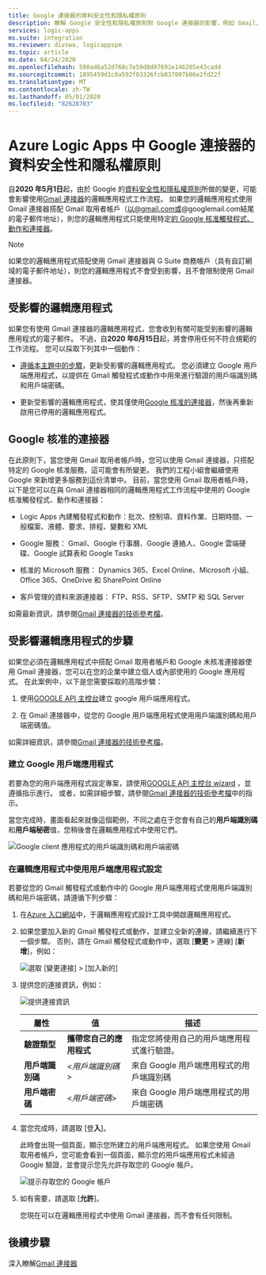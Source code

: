 ```yaml
---
title: Google 連接器的資料安全性和隱私權原則
description: 瞭解 Google 安全性和隱私權原則對 Google 連接器的影響，例如 Gmail，Azure Logic Apps
services: logic-apps
ms.suite: integration
ms.reviewer: divswa, logicappspm
ms.topic: article
ms.date: 04/24/2020
ms.openlocfilehash: 590ad6a52d768c7e59d8d97691e146205e43cadd
ms.sourcegitcommit: 1895459d1c8a592f03326fcb037007b86e2fd22f
ms.translationtype: MT
ms.contentlocale: zh-TW
ms.lasthandoff: 05/01/2020
ms.locfileid: "82628703"
---
```

# <a name="data-security-and-privacy-policies-for-google-connectors-in-azure-logic-apps"></a>Azure Logic Apps 中 Google 連接器的資料安全性和隱私權原則

自**2020 年5月1日**起，由於 Google 的[資料安全性和隱私權原則](https://www.blog.google/technology/safety-security/project-strobe/)所做的變更，可能會影響使用[Gmail 連接器](https://docs.microsoft.com/connectors/gmail/)的邏輯應用程式工作流程。 如果您的邏輯應用程式使用 Gmail 連接器搭配 Gmail 取用者帳戶（以@gmail.com或@googlemail.com結尾的電子郵件地址），則您的邏輯應用程式只能使用特定[的 Google 核准觸發程式、動作和連接器](#approved-connectors)。 

> [!NOTE]
> 如果您的邏輯應用程式搭配使用 Gmail 連接器與 G Suite 商務帳戶（具有自訂網域的電子郵件地址），則您的邏輯應用程式不會受到影響，且不會限制使用 Gmail 連接器。

## <a name="affected-logic-apps"></a>受影響的邏輯應用程式

如果您有使用 Gmail 連接器的邏輯應用程式，您會收到有關可能受到影響的邏輯應用程式的電子郵件。 不過，自**2020 年6月15日**起，將會停用任何不符合規範的工作流程。 您可以採取下列其中一個動作：

* [遵循本主題中的步驟](#update-affected-workflows)，更新受影響的邏輯應用程式。 您必須建立 Google 用戶端應用程式，以提供在 Gmail 觸發程式或動作中用來進行驗證的用戶端識別碼和用戶端密碼。

* 更新受影響的邏輯應用程式，使其僅使用[Google 核准的連接器](#approved-connectors)，然後再重新啟用已停用的邏輯應用程式。

<a name="approved-connectors"></a>

## <a name="google-approved-connectors"></a>Google 核准的連接器

在此原則下，當您使用 Gmail 取用者帳戶時，您可以使用 Gmail 連接器，只搭配特定的 Google 核准服務，這可能會有所變更。 我們的工程小組會繼續使用 Google 來新增更多服務到這份清單中。 目前，當您使用 Gmail 取用者帳戶時，以下是您可以在與 Gmail 連接器相同的邏輯應用程式工作流程中使用的 Google 核准觸發程式、動作和連接器：

* Logic Apps 內建觸發程式和動作：批次、控制項、資料作業、日期時間、一般檔案、液體、要求、排程、變數和 XML

* Google 服務： Gmail、Google 行事曆、Google 連絡人、Google 雲端硬碟、Google 試算表和 Google Tasks

* 核准的 Microsoft 服務： Dynamics 365、Excel Online、Microsoft 小組、Office 365、OneDrive 和 SharePoint Online

* 客戶管理的資料來源連接器： FTP、RSS、SFTP、SMTP 和 SQL Server

如需最新資訊，請參閱[Gmail 連接器的技術參考檔](https://docs.microsoft.com/connectors/gmail/)。

<a name="update-affected-workflows"></a>

## <a name="steps-for-affected-logic-apps"></a>受影響邏輯應用程式的步驟

如果您必須在邏輯應用程式中搭配 Gmail 取用者帳戶和 Google 未核准連接器使用 Gmail 連接器，您可以在您的企業中建立個人或內部使用的 Google 應用程式。 在此案例中，以下是您需要採取的高階步驟：

1. 使用[GOOGLE API 主控台](https://console.developers.google.com)建立 google 用戶端應用程式。

1. 在 Gmail 連接器中，從您的 Google 用戶端應用程式使用用戶端識別碼和用戶端密碼值。

如需詳細資訊，請參閱[Gmail 連接器的技術參考檔](https://docs.microsoft.com/connectors/gmail/#authentication-and-bring-your-own-application)。

### <a name="create-google-client-app"></a>建立 Google 用戶端應用程式

若要為您的用戶端應用程式設定專案，請使用[GOOGLE API 主控台 wizard](https://console.developers.google.com/start/api?id=gmail&credential=client_key) ，並遵循指示進行。 或者，如需詳細步驟，請參閱[Gmail 連接器的技術參考檔](https://docs.microsoft.com/connectors/gmail/#authentication-and-bring-your-own-application)中的指示。

當您完成時，畫面看起來就像這個範例，不同之處在于您會有自己的**用戶端識別碼**和**用戶端秘密**值，您稍後會在邏輯應用程式中使用它們。

![Google client 應用程式的用戶端識別碼和用戶端密碼](./media/connectors-google-data-security-privacy-policy/google-api-console.png)

### <a name="use-client-app-settings-in-logic-app"></a>在邏輯應用程式中使用用戶端應用程式設定

若要從您的 Gmail 觸發程式或動作中的 Google 用戶端應用程式使用用戶端識別碼和用戶端密碼，請遵循下列步驟：

1. 在[Azure 入口網站](https://portal.azure.com)中，于邏輯應用程式設計工具中開啟邏輯應用程式。

1. 如果您要加入新的 Gmail 觸發程式或動作，並建立全新的連線，請繼續進行下一個步驟。 否則，請在 Gmail 觸發程式或動作中，選取 [**變更** > 連線] [**新增**]，例如：

   ![選取 [變更連接] > [加入新的]](./media/connectors-google-data-security-privacy-policy/change-gmail-connection.png)

1. 提供您的連接資訊，例如：

   ![提供連接資訊](./media/connectors-google-data-security-privacy-policy/authentication-type-bring-your-own.png)

   | 屬性 | 值 | 描述 |
   |----------|-------|-------------|
   | **驗證類型** | **攜帶您自己的應用程式** | 指定您將使用自己的用戶端應用程式進行驗證。 |
   | **用戶端識別碼** | <*用戶端識別碼*> | 來自 Google 用戶端應用程式的用戶端識別碼 |
   | **用戶端密碼** | <*用戶端密碼*> | 來自 Google 用戶端應用程式的用戶端密碼 |
   ||||

1. 當您完成時，請選取 [登**入**]。

   此時會出現一個頁面，顯示您所建立的用戶端應用程式。 如果您使用 Gmail 取用者帳戶，您可能會看到一個頁面，顯示您的用戶端應用程式未經過 Google 驗證，並會提示您先允許存取您的 Google 帳戶。

   ![提示存取您的 Google 帳戶](./media/connectors-google-data-security-privacy-policy/allow-access-authorized-domain.png)

1. 如有需要，請選取 [**允許**]。

   您現在可以在邏輯應用程式中使用 Gmail 連接器，而不會有任何限制。

## <a name="next-steps"></a>後續步驟

深入瞭解[Gmail 連接器](https://docs.microsoft.com/connectors/gmail/)
